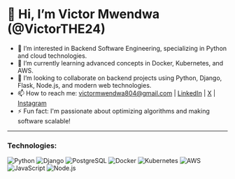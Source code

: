 # 👋 Hi, I’m Victor Mwendwa (@VictorTHE24)

- 👀 I’m interested in Backend Software Engineering, specializing in Python and cloud technologies.
- 🌱 I’m currently learning advanced concepts in Docker, Kubernetes, and AWS.
- 💞️ I’m looking to collaborate on backend projects using Python, Django, Flask, Node.js, and modern web technologies.
- 📫 How to reach me: [victormwendwa804@gmail.com](mailto:victormwendwa804@gmail.com) | [LinkedIn](https://www.linkedin.com/in/victor-mwendwa-283577202/) | [X](https://x.com/Xxiv_Victor) | [Instagram](https://www.instagram.com/xxiv_victor/)
- ⚡ Fun fact: I'm passionate about optimizing algorithms and making software scalable!

---

### Technologies:
![Python](https://img.shields.io/badge/Python-3776AB?style=for-the-badge&logo=python&logoColor=white)
![Django](https://img.shields.io/badge/Django-092E20?style=for-the-badge&logo=django&logoColor=white)
![PostgreSQL](https://img.shields.io/badge/PostgreSQL-336791?style=for-the-badge&logo=postgresql&logoColor=white)
![Docker](https://img.shields.io/badge/Docker-2496ED?style=for-the-badge&logo=docker&logoColor=white)
![Kubernetes](https://img.shields.io/badge/Kubernetes-326CE5?style=for-the-badge&logo=kubernetes&logoColor=white)
![AWS](https://img.shields.io/badge/Amazon%20AWS-232F3E?style=for-the-badge&logo=amazon-aws&logoColor=white)
![JavaScript](https://img.shields.io/badge/JavaScript-F7DF1E?style=for-the-badge&logo=javascript&logoColor=black)
![Node.js](https://img.shields.io/badge/Node.js-339933?style=for-the-badge&logo=nodedotjs&logoColor=white)
